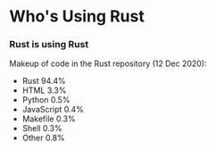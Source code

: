 # Who's Using Rust

### Rust is using Rust

Makeup of code in the Rust repository (12 Dec 2020):

* Rust 94.4%
* HTML 3.3%
* Python 0.5%
* JavaScript 0.4%
* Makefile 0.3%
* Shell 0.3%
* Other 0.8%

